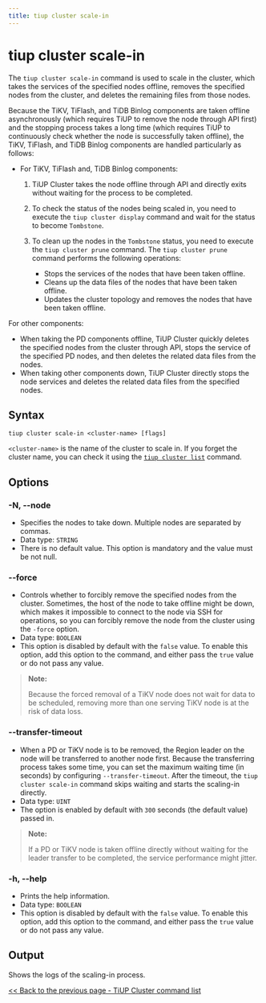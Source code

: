 ```yaml
---
title: tiup cluster scale-in
---
```


# tiup cluster scale-in

The `tiup cluster scale-in` command is used to scale in the cluster, which takes the services of the specified nodes offline, removes the specified nodes from the cluster, and deletes the remaining files from those nodes.

Because the TiKV, TiFlash, and TiDB Binlog components are taken offline asynchronously (which requires TiUP to remove the node through API first) and the stopping process takes a long time (which requires TiUP to continuously check whether the node is successfully taken offline), the TiKV, TiFlash, and TiDB Binlog components are handled particularly as follows:

- For TiKV, TiFlash and, TiDB Binlog components:

    1. TiUP Cluster takes the node offline through API and directly exits without waiting for the process to be completed.
    2. To check the status of the nodes being scaled in, you need to execute the `tiup cluster display` command and wait for the status to become `Tombstone`.
    3. To clean up the nodes in the `Tombstone` status, you need to execute the `tiup cluster prune` command. The `tiup cluster prune` command performs the following operations:

        - Stops the services of the nodes that have been taken offline.
        - Cleans up the data files of the nodes that have been taken offline.
        - Updates the cluster topology and removes the nodes that have been taken offline.

For other components:

- When taking the PD components offline, TiUP Cluster quickly deletes the specified nodes from the cluster through API, stops the service of the specified PD nodes, and then deletes the related data files from the nodes.
- When taking other components down, TiUP Cluster directly stops the node services and deletes the related data files from the specified nodes.

## Syntax

```shell
tiup cluster scale-in <cluster-name> [flags]
```

`<cluster-name>` is the name of the cluster to scale in. If you forget the cluster name, you can check it using the [`tiup cluster list`](/tiup/tiup-component-cluster-list.md) command.

## Options

### -N, --node

- Specifies the nodes to take down. Multiple nodes are separated by commas.
- Data type: `STRING`
- There is no default value. This option is mandatory and the value must be not null.

### --force

- Controls whether to forcibly remove the specified nodes from the cluster. Sometimes, the host of the node to take offline might be down, which makes it impossible to connect to the node via SSH for operations, so you can forcibly remove the node from the cluster using the `-force` option.
- Data type: `BOOLEAN`
- This option is disabled by default with the `false` value. To enable this option, add this option to the command, and either pass the `true` value or do not pass any value.

> **Note:**
>
> Because the forced removal of a TiKV node does not wait for data to be scheduled, removing more than one serving TiKV node is at the risk of data loss.

### --transfer-timeout

- When a PD or TiKV node is to be removed, the Region leader on the node will be transferred to another node first. Because the transferring process takes some time, you can set the maximum waiting time (in seconds) by configuring `--transfer-timeout`. After the timeout, the `tiup cluster scale-in` command skips waiting and starts the scaling-in directly.
- Data type: `UINT`
- The option is enabled by default with `300` seconds (the default value) passed in.

> **Note:**
>
> If a PD or TiKV node is taken offline directly without waiting for the leader transfer to be completed, the service performance might jitter.

### -h, --help

- Prints the help information.
- Data type: `BOOLEAN`
- This option is disabled by default with the `false` value. To enable this option, add this option to the command, and either pass the `true` value or do not pass any value.

## Output

Shows the logs of the scaling-in process.

[<< Back to the previous page - TiUP Cluster command list](/tiup/tiup-component-cluster.md#command-list)
